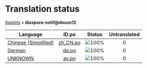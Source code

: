 # Translation status
[Applets](../../README.md) &#187; **diaspora-notif@douze12**

Language | ID.po | Status | Untranslated
---------|:--:|:------:|:-----------:
[Chinese (Simplified)](../../language-status/zh_CN.md) | [zh_CN.po](po/zh_CN.po) | ![100%](http://progressed.io/bar/100) | 0
[German](../../language-status/de.md) | [de.po](po/de.po) | ![100%](http://progressed.io/bar/100) | 0
[UNKNOWN](../../language-status/av.md) | [av.po](po/av.po) | ![100%](http://progressed.io/bar/100) | 0

